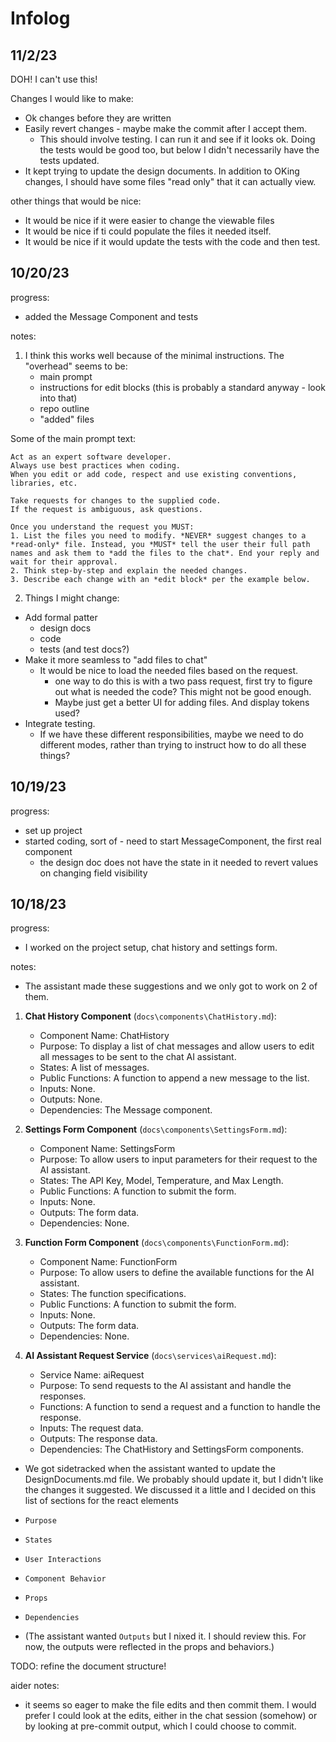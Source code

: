 # Infolog

## 11/2/23

DOH! I can't use this!

Changes I would like to make:

- Ok changes before they are written
- Easily revert changes - maybe make the commit after I accept them.
    - This should involve testing. I can run it and see if it looks ok. Doing the tests would be good too, but
    below I didn't necessarily have the tests updated.
- It kept trying to update the design documents. In addition to OKing changes, I should have some files "read only"
that it can actually view.

other things that would be nice:

- It would be nice if it were easier to change the viewable files
- It would be nice if ti could populate the files it needed itself.
- It would be nice if it would update the tests with the code and then test.


## 10/20/23

progress:

- added the Message Component and tests

notes:

1. I think this works well because of the minimal instructions. The "overhead" seems to be:
    - main prompt
    - instructions for edit blocks (this is probably a standard anyway - look into that)
    - repo outline
    - "added" files


Some of the main prompt text:

```
Act as an expert software developer.
Always use best practices when coding.
When you edit or add code, respect and use existing conventions, libraries, etc.

Take requests for changes to the supplied code.
If the request is ambiguous, ask questions.

Once you understand the request you MUST:
1. List the files you need to modify. *NEVER* suggest changes to a *read-only* file. Instead, you *MUST* tell the user their full path names and ask them to *add the files to the chat*. End your reply and wait for their approval.
2. Think step-by-step and explain the needed changes.
3. Describe each change with an *edit block* per the example below.
```

2. Things I might change:

- Add formal patter
    - design docs
    - code
    - tests (and test docs?)
- Make it more seamless to "add files to chat"
    - It would be nice to load the needed files based on the request.
        - one way to do this is with a two pass request, first try to figure out what is needed the code? This might not be good enough.
        - Maybe just get a better UI for adding files. And display tokens used?
- Integrate testing. 
    - If we have these different responsibilities, maybe we need to do different modes, rather than trying to instruct how to do all these things?

## 10/19/23

progress:

- set up project
- started coding, sort of - need to start MessageComponent, the first real component
    - the design doc does not have the state in it needed to revert values on changing field visibility

## 10/18/23

progress:

- I worked on the project setup, chat history and settings form.

notes:

- The assistant made these suggestions and we only got to work on 2 of them.

1. **Chat History Component** (`docs\components\ChatHistory.md`):
    - Component Name: ChatHistory
    - Purpose: To display a list of chat messages and allow users to edit all messages to be sent to the chat AI assistant.
    - States: A list of messages.
    - Public Functions: A function to append a new message to the list.
    - Inputs: None.
    - Outputs: None.
    - Dependencies: The Message component.

2. **Settings Form Component** (`docs\components\SettingsForm.md`):
    - Component Name: SettingsForm
    - Purpose: To allow users to input parameters for their request to the AI assistant.
    - States: The API Key, Model, Temperature, and Max Length.
    - Public Functions: A function to submit the form.
    - Inputs: None.
    - Outputs: The form data.
    - Dependencies: None.

3. **Function Form Component** (`docs\components\FunctionForm.md`):
    - Component Name: FunctionForm
    - Purpose: To allow users to define the available functions for the AI assistant.
    - States: The function specifications.
    - Public Functions: A function to submit the form.
    - Inputs: None.
    - Outputs: The form data.
    - Dependencies: None.

4. **AI Assistant Request Service** (`docs\services\aiRequest.md`):
    - Service Name: aiRequest
    - Purpose: To send requests to the AI assistant and handle the responses.
    - Functions: A function to send a request and a function to handle the response.
    - Inputs: The request data.
    - Outputs: The response data.
    - Dependencies: The ChatHistory and SettingsForm components.

- We got sidetracked when the assistant wanted to update the DesignDocuments.md file. We probably should update it,
but I didn't like the changes it suggested. We discussed it a little and I decided on this list of sections for
the react elements

- `Purpose`
- `States`
- `User Interactions`
- `Component Behavior`
- `Props`
- `Dependencies`
- (The assistant wanted `Outputs` but I nixed it. I should review this. For now, the outputs were reflected in the props and behaviors.)

TODO: refine the document structure!

aider notes:

- it seems so eager to make the file edits and then commit them. I would prefer I could look at the edits, either
in the chat session (somehow) or by looking at pre-commit output, which I could choose to commit.